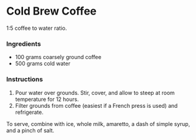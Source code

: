 # Cold Brew Coffee

1:5 coffee to water ratio.

### Ingredients

- 100 grams coarsely ground coffee
- 500 grams cold water

### Instructions

1. Pour water over grounds. Stir, cover, and allow to steep at room temperature for 12 hours.
2. Filter grounds from coffee (easiest if a French press is used) and refrigerate.

To serve, combine with ice, whole milk, amaretto, a dash of simple syrup, and a pinch of salt.
